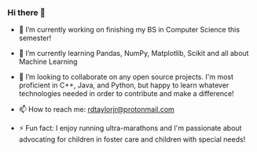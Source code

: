 ### Hi there 👋

- 🔭 I’m currently working on finishing my BS in Computer Science this semester!

- 🌱 I’m currently learning Pandas, NumPy, Matplotlib, Scikit and all about Machine Learning

- 👯 I’m looking to collaborate on any open source projects. I'm most proficient in C++, Java, and Python, but happy to learn whatever technologies needed in order to contribute and make a difference!

- 📫 How to reach me: rdtaylorjr@protonmail.com

- ⚡ Fun fact: I enjoy running ultra-marathons and I'm passionate about advocating for children in foster care and children with special needs!

<!--
**rdtaylorjr/rdtaylorjr** is a ✨ _special_ ✨ repository because its `README.md` (this file) appears on your GitHub profile.

Here are some ideas to get you started:
- 🔭 I’m currently working on a machine learning 
- 🤔 I’m looking for help with ...
- 💬 Ask me about ...
- 📫 How to reach me: ...
- 😄 Pronouns: ...

-->
